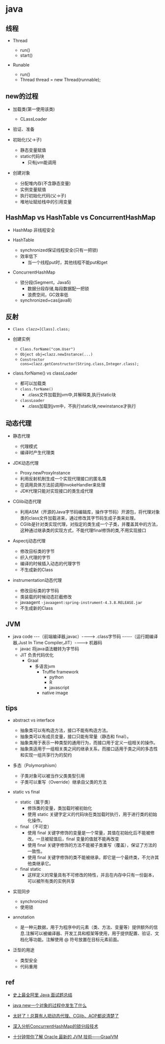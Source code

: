 # java 

## 线程
+ Thread
    + run()
    + start()

+ Runable
    + run()
    + Thread thread = new Thread(runnable);

## new的过程

+ 加载类(第一使用该类)
    + CLassLoader

+ 验证、准备

+ 初始化(父->子)
    + 静态变量赋值
    + static代码块
        + 只有jvm能调用

+ 创建对象
    + 分配堆内存(不含静态变量)
    + 实例变量赋值
    + 执行初始化代码(父->子)
    + 堆地址赋给栈中的引用变量

## HashMap vs HashTable vs ConcurrentHashMap

+ HashMap 非线程安全

+ HashTable
    + synchronized保证线程安全(只有一把锁)
    + 效率低下
        + 当一个线程put时，其他线程不能put和get

+ ConcurrentHashMap
    + 锁分段(Segment，Java5)
        + 数据分段存储,每段数据配一把锁
        + 浪费空间，GC效率低
    + synchronized+cas(java8)

## 反射

+ `Class clazz=[Class].class;`

+ 创建实例
    + `Class.forName("com.User")`
    + `Object obj=clazz.newInstance(...)`
    + `Constroctor cons=clazz.getConstructor(String.class,Integer.class);`


+ class.forName() vs classLoader
    + 都可以加载类
    + `class.forName()` 
        + .class文件加载到jvm中,并解释类,执行static块
    + `classLoader`
        + .class加载到jvm中，不执行static块,newinstance才执行


## 动态代理 

+ 静态代理
    + 代理模式
    + 编译时产生代理类

+ JDK动态代理
    + Proxy.newProxyInstance
    + 利用反射机制生成一个实现代理接口的匿名类
    + 在调用具体方法前调用InvokeHandler来处理
    + JDK代理只能对实现接口的类生成代理

+ CGlib动态代理
    + 利用ASM（开源的Java字节码编辑库，操作字节码）开源包，将代理对象类的class文件加载进来，通过修改其字节码生成子类来处理。
    + CGlib是针对类实现代理，对指定的类生成一个子类，并覆盖其中的方法，这种通过继承类的实现方式，不能代理final修饰的类,不用实现接口

+ Aspectj动态代理
    + 修改目标类的字节
    + 织入代理的字节
    + 编译的时候插入动态的代理字节
    + 不生成新的Class

+ instrumentation动态代理
    + 修改目标类的字节码
    + 类装载的时候动态拦截修改
    + javaagent `-javaagent:spring-instrument-4.3.8.RELEASE.jar`
    + 不生成新的Class


## JVM

+ java code ---（前端编译器,javac）----> .class字节码 -----（运行期编译器,Just In Time Compiler,JIT）----> 机器码
    + javac 将java语法糖转为字节码
    + JIT 负责代码优化
        + Graal
            + 多语言jvm
                + Truffle framework
                    + python
                    + R
                    + javascript
                + native image


## tips
+ abstract vs interface
    + 抽象类可以有构造方法，接口不能有构造方法。
    + 抽象类可以有成员变量，接口只能有常量（静态和 final）。
    + 抽象类用于表示一种类型的通用行为，而接口用于定义一组相关的操作。
    + 抽象类适用于一组相关类之间的继承关系，而接口适用于类之间的多态性和实现一组共享行为的契约

+ 多态（Polymorphism）
    + 子类对象可以被当作父类类型引用
    + 子类可以重写（Override）继承自父类的方法

+ static vs final
    + static（属于类）
        + 修饰类的变量，类加载时被初始化
        + 使用 static 关键字定义的代码块在类加载时执行，用于进行类的初始化操作。
    + final （不可变）
        + 使用 final 关键字修饰的变量是一个常量，其值在初始化后不能被修改。一旦被赋值后，final 变量的值就不能再改变
        + 使用 final 关键字修饰的方法不能被子类重写（覆盖），保证了方法的一致性。
        + 使用 final 关键字修饰的类不能被继承，即它是一个最终类，不允许其他类继承它。
    + final static
        + 这样定义的常量具有不可修改的特性，并且在内存中只有一份副本，可以被所有类的实例共享

+ 实现同步
    + synchronized
    + 使用锁

+ annotation
    + 是一种元数据，用于为程序中的元素（类、方法、变量等）提供额外的信息.注解可以被编译器、开发工具和框架等使用，用于提供配置、验证、文档化等功能。注解使用 @ 符号放置在目标元素前面。

+ 泛型的用途
    + 类型安全
    + 代码重用
## ref

+ [史上最全阿里 Java 面试题总结](https://segmentfault.com/a/1190000016172470)

+ [java new一个对象的过程中发生了什么](https://cloud.tencent.com/developer/article/1398010)
+ [太好了！总算有人把动态代理、CGlib、AOP都说清楚了](https://cloud.tencent.com/developer/article/1461796)

+ [深入分析ConcurrentHashMap的锁分段技术](https://blog.csdn.net/rickiyeat/article/details/77367017)
<!-- jvm -->
+ [十分钟带你了解 Oracle 最新的 JVM 技術——GraalVM](https://zhuanlan.zhihu.com/p/106555993)